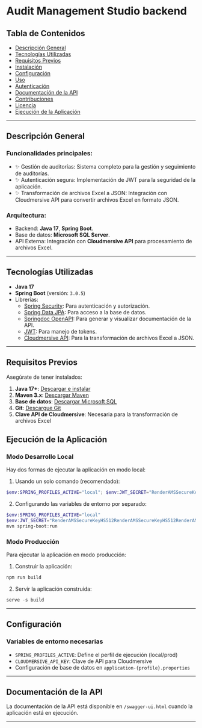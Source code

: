 # Audit Management Studio backend

## Tabla de Contenidos

- [Descripción General](#descripción-general)
- [Tecnologías Utilizadas](#tecnologías-utilizadas)
- [Requisitos Previos](#requisitos-previos)
- [Instalación](#instalación)
- [Configuración](#configuración)
- [Uso](#uso)
- [Autenticación](#autenticación)
- [Documentación de la API](#documentación-de-la-api)
- [Contribuciones](#contribuciones)
- [Licencia](#licencia)
- [Ejecución de la Aplicación](#ejecución-de-la-aplicación)

---

## Descripción General

### Funcionalidades principales:

- ✨ Gestión de auditorías: Sistema completo para la gestión y seguimiento de auditorías.
- ✨ Autenticación segura: Implementación de JWT para la seguridad de la aplicación.
- ✨ Transformación de archivos Excel a JSON: Integración con Cloudmersive API para convertir archivos Excel en formato JSON.

### Arquitectura:

- Backend: **Java 17**, **Spring Boot**.
- Base de datos: **Microsoft SQL Server**.
- API Externa: Integración con **Cloudmersive API** para procesamiento de archivos Excel.

---

## Tecnologías Utilizadas

- **Java 17**
- **Spring Boot** (versión: `3.0.5`)
- Librerías:
  - [Spring Security](https://spring.io/projects/spring-security): Para autenticación y autorización.
  - [Spring Data JPA](https://spring.io/projects/spring-data-jpa): Para acceso a la base de datos.
  - [Springdoc OpenAPI](https://springdoc.org/): Para generar y visualizar documentación de la API.
  - [JWT](https://jwt.io/): Para manejo de tokens.
  - [Cloudmersive API](https://cloudmersive.com/): Para la transformación de archivos Excel a JSON.

---

## Requisitos Previos

Asegúrate de tener instalados:

1. **Java 17+**: [Descargar e instalar](https://www.oracle.com/java/technologies/javase-downloads.html)
2. **Maven 3.x**: [Descargar Maven](https://maven.apache.org/download.cgi)
3. **Base de datos**: [Descargar Microsoft SQL](https://www.microsoft.com/es-ar/sql-server/sql-server-downloads)
4. **Git**: [Descargue Git](https://git-scm.com/)
5. **Clave API de Cloudmersive**: Necesaria para la transformación de archivos Excel

## Ejecución de la Aplicación

### Modo Desarrollo Local

Hay dos formas de ejecutar la aplicación en modo local:

1. Usando un solo comando (recomendado):

```powershell
$env:SPRING_PROFILES_ACTIVE="local"; $env:JWT_SECRET="RenderAMSSecureKeyHS512RenderAMSSecureKeyHS512RenderAMSSecureKeyHS512RenderAMSSecureKeyHS512"; mvn spring-boot:run
```

2. Configurando las variables de entorno por separado:

```powershell
$env:SPRING_PROFILES_ACTIVE="local"
$env:JWT_SECRET="RenderAMSSecureKeyHS512RenderAMSSecureKeyHS512RenderAMSSecureKeyHS512RenderAMSSecureKeyHS512"
mvn spring-boot:run
```

### Modo Producción

Para ejecutar la aplicación en modo producción:

1. Construir la aplicación:

```powershell
npm run build
```

2. Servir la aplicación construida:

```powershell
serve -s build
```

---

## Configuración

### Variables de entorno necesarias

- `SPRING_PROFILES_ACTIVE`: Define el perfil de ejecución (local/prod)
- `CLOUDMERSIVE_API_KEY`: Clave de API para Cloudmersive
- Configuración de base de datos en `application-{profile}.properties`

---

## Documentación de la API

La documentación de la API está disponible en `/swagger-ui.html` cuando la aplicación está en ejecución.

---

